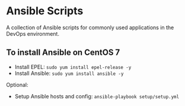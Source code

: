 # Ansible Scripts

A collection of Ansible scripts for commonly used applications in the DevOps environment.

## To install Ansible on CentOS 7

* Install EPEL: `sudo yum install epel-release -y`
* Install Ansible: `sudo yum install ansible -y`

Optional:
* Setup Ansible hosts and config: `ansible-playbook setup/setup.yml`
